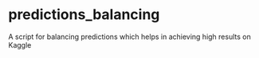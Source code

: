 # predictions_balancing
A script for balancing predictions which helps in achieving high results on Kaggle
